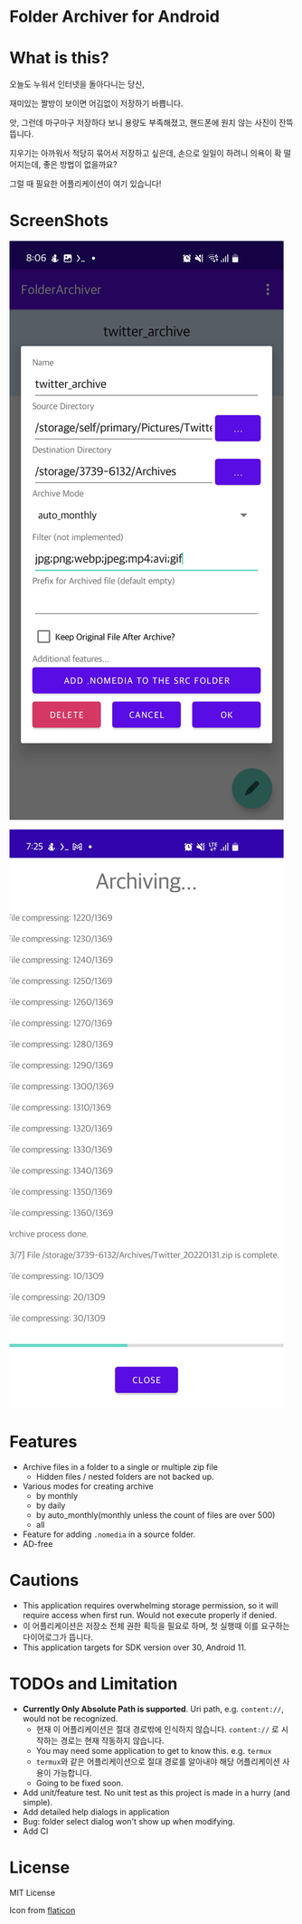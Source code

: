 Folder Archiver for Android
===========================

# What is this?

오늘도 누워서 인터넷을 돌아다니는 당신,

재미있는 짤방이 보이면 어김없이 저장하기 바쁩니다.

앗, 그런데 마구마구 저장하다 보니 용량도 부족해졌고, 핸드폰에 원치 않는 사진이 잔뜩 뜹니다.

지우기는 아까워서 적당히 묶어서 저장하고 싶은데, 손으로 일일이 하려니 의욕이 확 떨어지는데, 좋은 방법이 없을까요?

그럴 때 필요한 어플리케이션이 여기 있습니다!

# ScreenShots

![TaskDefScreenShot](screenshots/1.jpeg?raw=true)

![ArchivingScreenShot](screenshots/2.jpeg?raw=true)

# Features

* Archive files in a folder to a single or multiple zip file
  * Hidden files / nested folders are not backed up.
* Various modes for creating archive
  * by monthly
  * by daily
  * by auto_monthly(monthly unless the count of files are over 500)
  * all
* Feature for adding `.nomedia` in a source folder.
* AD-free

# Cautions

* This application requires overwhelming storage permission, so it will require access when first run. Would not execute properly if denied.
* 이 어플리케이션은 저장소 전체 권한 획득을 필요로 하며, 첫 실행때 이를 요구하는 다이어로그가 뜹니다.
* This application targets for SDK version over 30, Android 11.

# TODOs and Limitation

* **Currently Only Absolute Path is supported**. Uri path, e.g. `content://`, would not be recognized.
  * 현재 이 어플리케이션은 절대 경로밖에 인식하지 않습니다. `content://` 로 시작하는 경로는 현재 작동하지 않습니다.
  * You may need some application to get to know this. e.g. `termux`
  * `termux`와 같은 어플리케이션으로 절대 경로를 알아내야 해당 어플리케이션 사용이 가능합니다.
  * Going to be fixed soon.
* Add unit/feature test. No unit test as this project is made in a hurry (and simple).
* Add detailed help dialogs in application
* Bug: folder select dialog won't show up when modifying.
* Add CI

# License

MIT License

Icon from [flaticon](https://www.flaticon.com/kr/free-icon/archive_875461?related_id=711129&origin=search)
